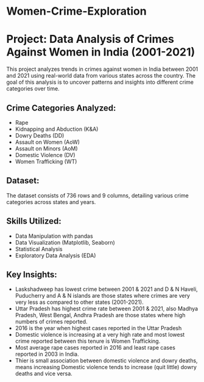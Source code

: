 # Women-Crime-Exploration
# Project: Data Analysis of Crimes Against Women in India (2001-2021)

This project analyzes trends in crimes against women in India between 2001 and 2021 using real-world data from various states across the country. The goal of this analysis is to uncover patterns and insights into different crime categories over time.

## Crime Categories Analyzed:
- Rape
- Kidnapping and Abduction (K&A)
- Dowry Deaths (DD)
- Assault on Women (AoW)
- Assault on Minors (AoM)
- Domestic Violence (DV)
- Women Trafficking (WT)

## Dataset:
The dataset consists of 736 rows and 9 columns, detailing various crime categories across states and years.

## Skills Utilized:
- Data Manipulation with pandas
- Data Visualization (Matplotlib, Seaborn)
- Statistical Analysis
- Exploratory Data Analysis (EDA)

## Key Insights:
- Laskshadweep has lowest crime between 2001 & 2021 and D & N Haveli, Puducherry and A & N islands are those states where crimes are very very less as compared to other states (2001-2021).
- Uttar Pradesh has highest crime rate between 2001 & 2021, also Madhya Pradesh, West Bengal, Andhra Pradesh are those states where high numbers of crimes reported.
- 2016 is the year when highest cases reported in the Uttar Pradesh
- Domestic violence is increasing at a very high rate and most lowest crime reported between this tenure is Women Trafficking. 
- Most average rape cases reported in 2016 and least rape cases reported in 2003 in India.
- Thier is small association between domestic violence and dowry deaths, means increasing Domestic violence tends to increase (quit little) dowry deaths and vice versa. 
